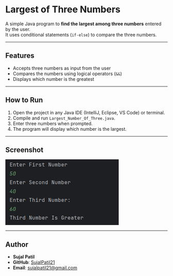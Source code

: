 # Largest of Three Numbers

A simple Java program to **find the largest among three numbers** entered by the user.  
It uses conditional statements (`if-else`) to compare the three numbers.

---

## Features
- Accepts three numbers as input from the user  
- Compares the numbers using logical operators (`&&`)  
- Displays which number is the greatest  

---

## How to Run
1. Open the project in any Java IDE (IntelliJ, Eclipse, VS Code) or terminal.  
2. Compile and run `Largest_Number_Of_Three.java`.  
3. Enter three numbers when prompted.  
4. The program will display which number is the largest.  

---

## Screenshot
![Largest of Three Numbers Output](Output.png)

---

## Author
- **Sujal Patil**  
- **GitHub**: [SujalPatil21](https://github.com/SujalPatil21)  
- **Email**: sujalpatil21@gmail.com  
